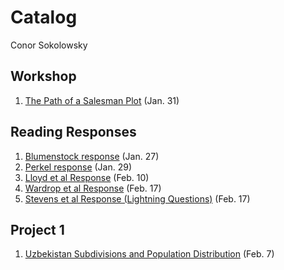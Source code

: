 # Catalog
Conor Sokolowsky

## Workshop

1. [The Path of a Salesman Plot](https://github.com/ConorSoko/Workshop/blob/master/ComplicatedPlot.png) (Jan. 31)

## Reading Responses

1. [Blumenstock response](https://conorsoko.github.io/Workshop/blumenstock) (Jan. 27)
2. [Perkel response](https://conorsoko.github.io/Workshop/perkel) (Jan. 29)
3. [Lloyd et al Response](https://conorsoko.github.io/Workshop/lloyd) (Feb. 10)
4. [Wardrop et al Response](https://conorsoko.github.io/Workshop/wardrop) (Feb. 17)
4. [Stevens et al Response (Lightning Questions)](https://conorsoko.github.io/Workshop/Stevens) (Feb. 17)

## Project 1

1. [Uzbekistan Subdivisions and Population Distribution](https://conorsoko.github.io/Workshop/Project1) (Feb. 7)
